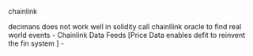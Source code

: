 chainlink

decimans does not work well in solidity
call chainllink oracle to find real world events
    - Chainlink Data Feeds [Price Data enables defit to reinvent the fin system ]
    - 